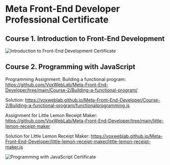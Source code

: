 # Meta Front-End Developer Professional Certificate

<h2>Course 1. Introduction to Front-End Development</h2>

<img src="https://voxweblab.github.io/Meta-Front-End-Developer/certificates/Coursera-Meta-FrontEnd-1.jpg" alt="Introduction to Front-End Development Certificate">


<h2>Course 2. Programming with JavaScript</h2>

Programming Assignment: Building a functional program: https://github.com/VoxWebLab/Meta-Front-End-Developer/tree/main/Course-2/Building-a-functional-program/

Solution: https://voxweblab.github.io/Meta-Front-End-Developer/Course-2/Building-a-functional-program/functionalprogramming.js

Assignment for Little Lemon Receipt Maker: https://github.com/VoxWebLab/Meta-Front-End-Developer/tree/main/little-lemon-receipt-maker

Solution for Little Lemon Receipt Maker: https://voxweblab.github.io/Meta-Front-End-Developer/little-lemon-receipt-maker/little-lemon-receipt-maker.js

<img src="https://voxweblab.github.io/Meta-Front-End-Developer/certificates/Coursera-Meta-FrontEnd-2.jpg" alt="Programming with JavaScript Certificate">
